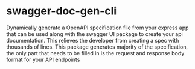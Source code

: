 # swagger-doc-gen-cli
Dynamically generate a OpenAPI specification file from your express app that can be used along with the swagger UI package to create your api documentation. This relieves the developer from creating a spec with thousands of lines. This package generates majority of the specification, the only part that needs to be filled in is the request and response body format for your API endpoints
